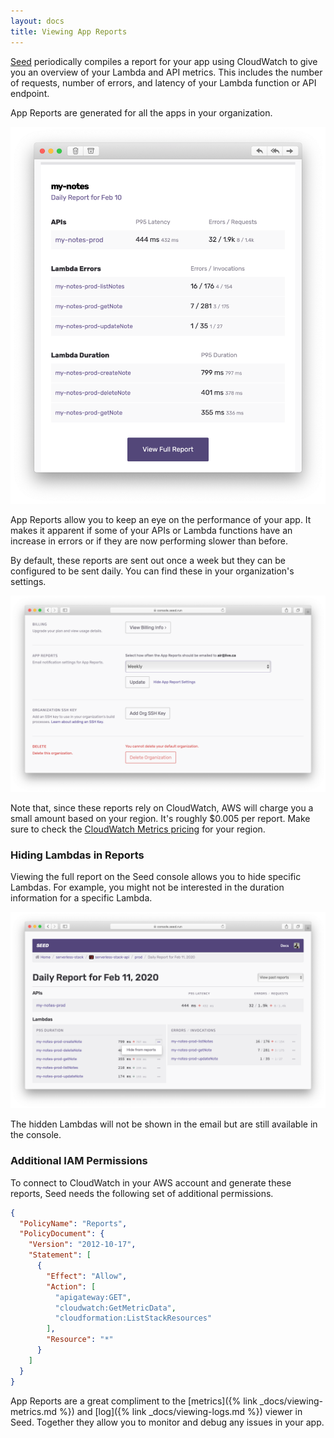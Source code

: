 ```yaml
---
layout: docs
title: Viewing App Reports
---
```


[Seed](/) periodically compiles a report for your app using CloudWatch to give you an overview of your Lambda and API metrics. This includes the number of requests, number of errors, and latency of your Lambda function or API endpoint.

App Reports are generated for all the apps in your organization.

<p style="margin: 0 auto; text-align: center;">
  <img src="/assets/docs/viewing-app-reports/app-report-email.png" alt="App Report email" width="600" />
</p>

App Reports allow you to keep an eye on the performance of your app. It makes it apparent if some of your APIs or Lambda functions have an increase in errors or if they are now performing slower than before.

By default, these reports are sent out once a week but they can be configured to be sent daily. You can find these in your organization's settings.

![App report in org settings](/assets/docs/viewing-app-reports/app-report-in-org-settings.png)

Note that, since these reports rely on CloudWatch, AWS will charge you a small amount based on your region. It's roughly $0.005 per report. Make sure to check the [CloudWatch Metrics pricing](https://aws.amazon.com/cloudwatch/pricing/) for your region.

### Hiding Lambdas in Reports

Viewing the full report on the Seed console allows you to hide specific Lambdas. For example, you might not be interested in the duration information for a specific Lambda.

![Hide Lambda in reports](/assets/docs/viewing-app-reports/hide-lambda-in-reports.png)

The hidden Lambdas will not be shown in the email but are still available in the console.

### Additional IAM Permissions

To connect to CloudWatch in your AWS account and generate these reports, Seed needs the following set of additional permissions.
  
``` json
{
  "PolicyName": "Reports",
  "PolicyDocument": {
    "Version": "2012-10-17",
    "Statement": [
      {
        "Effect": "Allow",
        "Action": [
          "apigateway:GET",
          "cloudwatch:GetMetricData",
          "cloudformation:ListStackResources"
        ],
        "Resource": "*"
      }
    ]
  }
}
```

App Reports are a great compliment to the [metrics]({% link _docs/viewing-metrics.md %}) and [log]({% link _docs/viewing-logs.md %}) viewer in Seed. Together they allow you to monitor and debug any issues in your app.
